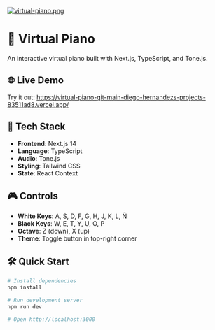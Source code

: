 [![virtual-piano.png](https://i.postimg.cc/T3BHMqtc/virtual-piano.png)](https://postimg.cc/G4JjvYwB)

# 🎹 Virtual Piano

An interactive virtual piano built with Next.js, TypeScript, and Tone.js.

## 🌐 Live Demo

Try it out: https://virtual-piano-git-main-diego-hernandezs-projects-83511ad8.vercel.app/

## 🚀 Tech Stack

- **Frontend**: Next.js 14
- **Language**: TypeScript
- **Audio**: Tone.js
- **Styling**: Tailwind CSS
- **State**: React Context

## 🎮 Controls

- **White Keys**: A, S, D, F, G, H, J, K, L, Ñ
- **Black Keys**: W, E, T, Y, U, O, P
- **Octave**: Z (down), X (up)
- **Theme**: Toggle button in top-right corner

## 🛠️ Quick Start

```bash
# Install dependencies
npm install

# Run development server
npm run dev

# Open http://localhost:3000
```
